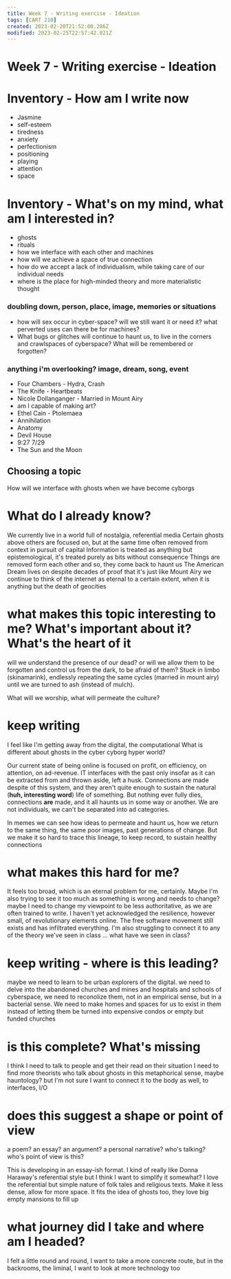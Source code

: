 ```yaml
---
title: Week 7 - Writing exercise - Ideation
tags: [CART 210]
created: 2023-02-20T21:52:00.286Z
modified: 2023-02-25T22:57:42.021Z
---
```


# Week 7 - Writing exercise - Ideation

# Inventory - How am I write now
- Jasmine
- self-esteem
- tiredness
- anxiety
- perfectionism
- positioning
- playing
- attention
- space

# Inventory - What's on my mind, what am I interested in?
- ghosts
- rituals
- how we interface with each other and machines
- how will we achieve a space of true connection
- how do we accept a lack of individualism, while taking care of our individual needs
- where is the place for high-minded theory and more materialistic thought
### doubling down, person, place, image, memories or situations
- how will sex occur in cyber-space? will we still want it or need it? what perverted uses can there be for machines?
- What bugs or glitches will continue to haunt us, to live in the corners and crawlspaces of cyberspace? What will be remembered or forgotten?
### anything i'm overlooking? image, dream, song, event
- Four Chambers - Hydra, Crash
- The Knife - Heartbeats
- Nicole Dollanganger - Married in Mount Airy
- am I capable of making art?
- Ethel Cain - Ptolemaea
- Annihilation
- Anatomy
- Devil House
- 9:27 7/29
- The Sun and the Moon

## Choosing a topic
How will we interface with ghosts when we have become cyborgs

# What do I already know?
We currently live in a world full of nostalgia, referential media
Certain ghosts above others are focused on, but at the same time often removed from context in pursuit of capital
Information is treated as anything but epistemological, it's treated purely as bits without consequence
Things are removed form each other
and so, they come back to haunt us
The American Dream lives on despite decades of proof that it's just like Mount Airy
we continue to think of the internet as eternal to a certain extent, when it is anything but
the death of geocities

# what makes this topic interesting to me? What's important about it? What's the heart of it
will we understand the presence of our dead? or will we allow them to be forgotten and control us from the dark, to be afraid of them? Stuck in limbo (skinamarink), endlessly repeating the same cycles (married in mount airy) until we are turned to ash (instead of mulch).

What will we worship, what will permeate the culture?

# keep writing

I feel like I'm getting away from the digital, the computational
What is different about ghosts in the cyber cyborg hyper world?

Our current state of being online is focused on profit, on efficiency, on attention, on ad-revenue. IT interfaces with the past only insofar as it can be extracted from and thrown aside, left a husk. Connections are made despite of this system, and they aren't quite enough to sustain the natural (**huh, interesting word**) life of something. But nothing ever fully dies, connections **are** made, and it all haunts us in some way or another. We are not individuals, we can't be separated into ad categories.

In memes we can see how ideas to permeate and haunt us, how we return to the same thing, the same poor images, past generations of change. But we make it so hard to trace this lineage, to keep record, to sustain healthy connections

# what makes this hard for me?
It feels too broad, which is an eternal problem for me, certainly. Maybe I'm also trying to see it too much as something is wrong and needs to change? maybe I need to change my viewpoint to be less authoritative, as we are often trained to write. I haven't yet acknowledged the resilience, however small, of revolutionary elements online. The free software movement still exists and has infiltrated everything. I'm also struggling to connect it to any of the theory we've seen in class ... what have we seen in class? 

# keep writing - where is this leading?

maybe we need to learn to be urban explorers of the digital. we need to delve into the abandoned churches and mines and hospitals and schools of cyberspace, we need to reconolize them, not in an empirical sense, but in a bacterial sense. We need to make homes and spaces for us to exist in them instead of letting them be turned into expensive condos or empty but funded churches

# is this complete? What's missing

I think I need to talk to people and get their read on their situation
I need to find more theorists who talk about ghosts in this metaphorical sense, maybe hauntology? but I'm not sure
I want to connect it to the body as well, to interfaces, I/O

# does this suggest a shape or point of view
a poem? an essay? an argument? a personal narrative?
who's talking? who's point of view is this?

This is developing in an essay-ish format. I kind of really like Donna Haraway's referential style but I think I want to simplify it somewhat? I love the referential but simple nature of folk tales and religious texts. Make it less dense, allow for more space. It fits the idea of ghosts too, they love big empty mansions to fill up

# what journey did I take and where am I headed?

I felt a little round and round, 
I want to take a more concrete route, but in the backrooms, the liminal, I want to look at more technology too
